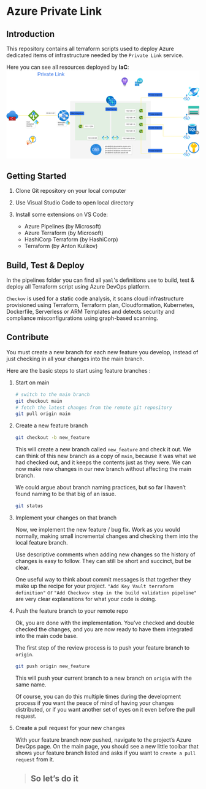 # Azure Private Link

## Introduction

This repository contains all terraform scripts used to deploy Azure dedicated items of infrastructure needed by the `Private Link` service.

Here you can see all resources deployed by **IaC**:
![Architecture design](./images/PrivateLink.png)

## Getting Started

1. Clone Git repository on your local computer
2. Use Visual Studio Code to open local directory
3. Install some extensions on VS Code:

   - Azure Pipelines (by Microsoft)
   - Azure Terraform (by Microsoft)
   - HashiCorp Terraform (by HashiCorp)
   - Terraform (by Anton Kulikov)

## Build, Test & Deploy

In the pipelines folder you can find all `yaml`'s definitions use to build, test & deploy all Terraform script using Azure DevOps platform.

`Checkov` is used for a static code analysis, it scans cloud infrastructure provisioned using Terraform, Terraform plan, Cloudformation, Kubernetes, Dockerfile, Serverless or ARM Templates and detects security and compliance misconfigurations using graph-based scanning.

## Contribute

You must create a new branch for each new feature you develop, instead of just checking in all your changes into the main branch.

Here are the basic steps to start using feature branches :

1. Start on main

   ```bash
   # switch to the main branch
   git checkout main
   # fetch the latest changes from the remote git repository
   git pull origin main
   ```

2. Create a new feature branch

   ```bash
   git checkout -b new_feature
   ```

   This will create a new branch called `new_feature` and check it out. We can think of this new branch as a copy of `main`, because it was what we had checked out, and it keeps the contents just as they were. We can now make new changes in our new branch without affecting the main branch.

   We could argue about branch naming practices, but so far I haven’t found naming to be that big of an issue.

   ```bash
   git status
   ```

3. Implement your changes on that branch

   Now, we implement the new feature / bug fix. Work as you would normally, making small incremental changes and checking them into the local feature branch.

   Use descriptive comments when adding new changes so the history of changes is easy to follow. They can still be short and succinct, but be clear.

   One useful way to think about commit messages is that together they make up the recipe for your project. `"Add Key Vault terraform definition"` or `"Add Checkvov step in the build validation pipeline"` are very clear explanations for what your code is doing.

4. Push the feature branch to your remote repo

   Ok, you are done with the implementation. You’ve checked and double checked the changes, and you are now ready to have them integrated into the main code base.

   The first step of the review process is to push your feature branch to `origin`.

   ```bash
   git push origin new_feature
   ```

   This will push your current branch to a new branch on `origin` with the same name.

   Of course, you can do this multiple times during the development process if you want the peace of mind of having your changes distributed, or if you want another set of eyes on it even before the pull request.

5. Create a pull request for your new changes

   With your feature branch now pushed, navigate to the project’s Azure DevOps page. On the main page, you should see a new little toolbar that shows your feature branch listed and asks if you want to `create a pull request` from it.

   > ## So let’s do it

